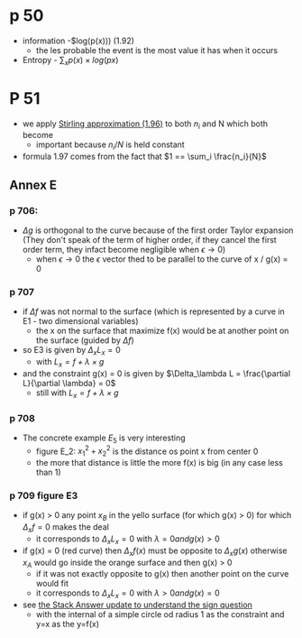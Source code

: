 # p 50
* information -$log(p(x))) (1.92)
  * the les probable the event is the most value it has when it occurs
* Entropy - $\sum_x p(x) \times log(px)$
# P 51
* we apply [Stirling approximation (1.96)](https://en.wikipedia.org/wiki/Stirling%27s_approximation) to both $n_i$ and N which both become
  * important because $n_i/N$ is held constant
* formula 1.97 comes from the fact that $1 == \sum_i \frac{n_i}{N}$
## Annex E 
### p 706: 
* $\Delta g$ is orthogonal to the curve because of the first order Taylor expansion (They don't speak of the term of higher order, if they cancel the first order term, they infact become negligible when $\epsilon \rightarrow 0$)
  * when $\epsilon \rightarrow 0$ the $\epsilon$ vector thed to be parallel to the curve of x / g(x) = 0
### p 707 
* if $\Delta f$ was not normal to the surface (which is represented by a curve in E1 - two dimensional variables)
  * the x on the surface that maximize f(x) would be at another point on the surface (guided by $\Delta f$)
* so E3 is given by $\Delta_x L_x = 0$
  * with *$L_x = f + \lambda \times g$* 
* and the constraint g(x) = 0 is given by $\Delta_\lambda L = \frac{\partial L}{\partial \lambda} = 0$
   * still with *$L_x = f + \lambda \times g$* 
### p 708
* The concrete example $E_5$ is very interesting
  * figure E_2: $x_1^2 + x_2^2$ is the distance os point x from center 0
  * the more that distance is little the more f(x) is big (in any case less than 1)
### p 709 figure E3
* if g(x) > 0 any point $x_B$ in the yello surface (for which g(x) > 0) for which $\Delta_x f = 0$ makes the deal
  * it corresponds to $\Delta_x L_x = 0$ with $\lambda = 0 and g(x) > 0$
* if g(x) = 0 (red curve) then $\Delta_x f(x)$ must be opposite to $\Delta_x g(x)$ otherwise $x_A$ would go inside the orange surface and then g(x) > 0
  * if it was not exactly opposite to g(x) then another point on the curve would fit
  * it corresponds to $\Delta_x L_x = 0$ with $\lambda > 0 and g(x) = 0$
* see [the Stack Answer update to understand the sign question](https://math.stackexchange.com/questions/3891600/sign-of-lagrange-multiplier-with-inequality-constraints)
  * with the internal of a simple circle od radius 1 as the constraint and y=x as the y=f(x)